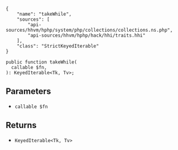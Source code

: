 ``` yamlmeta
{
    "name": "takeWhile",
    "sources": [
        "api-sources/hhvm/hphp/system/php/collections/collections.ns.php",
        "api-sources/hhvm/hphp/hack/hhi/traits.hhi"
    ],
    "class": "StrictKeyedIterable"
}
```




``` Hack
public function takeWhile(
  callable $fn,
): KeyedIterable<Tk, Tv>;
```




## Parameters




+ ` callable $fn `




## Returns




* ` KeyedIterable<Tk, Tv> `
<!-- HHAPIDOC -->
